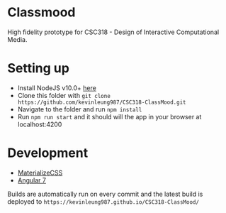 # Classmood

High fidelity prototype for CSC318 - Design of Interactive Computational Media.

# Setting up
- Install NodeJS v10.0+ [here](https://nodejs.org/en/)
- Clone this folder with `git clone https://github.com/kevinleung987/CSC318-ClassMood.git`
- Navigate to the folder and run `npm install`
- Run `npm run start` and it should will the app in your browser at localhost:4200

# Development
- [MaterializeCSS](https://materializecss.com/)
- [Angular 7](https://angular.io/guide/quickstart)

Builds are automatically run on every commit and the latest build is deployed to `https://kevinleung987.github.io/CSC318-ClassMood/`
